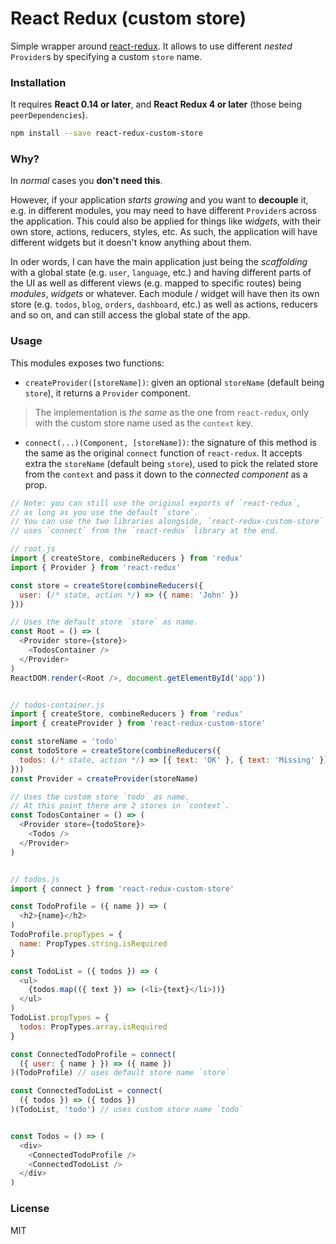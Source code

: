 # React Redux (custom store)

Simple wrapper around [react-redux](https://github.com/reactjs/react-redux).
It allows to use different _nested_ `Provider`s by specifying a custom `store` name.


### Installation

It requires **React 0.14 or later**, and **React Redux 4 or later** (those being `peerDependencies`).

```bash
npm install --save react-redux-custom-store
```

### Why?

In _normal_ cases you **don't need this**.

However, if your application _starts growing_ and you want to **decouple** it, e.g. in different modules, you may need to have different `Provider`s across the application.
This could also be applied for things like _widgets_, with their own store, actions, reducers, styles, etc. As such, the application will have different widgets but it doesn't know anything about them.

In oder words, I can have the main application just being the _scaffolding_ with a global state (e.g. `user`, `language`, etc.) and having different parts of the UI as well as different views (e.g. mapped to specific routes) being _modules_, _widgets_ or whatever.
Each module / widget will have then its own store (e.g. `todos`, `blog`, `orders`, `dashboard`, etc.) as well as actions, reducers and so on, and can still access the global state of the app.


### Usage

This modules exposes two functions:

- `createProvider([storeName])`: given an optional `storeName` (default being `store`), it returns a `Provider` component.

> The implementation is _the same_ as the one from `react-redux`, only with the custom store name used as the `context` key.

- `connect(...)(Component, [storeName])`: the signature of this method is the same as the original `connect` function of `react-redux`. It accepts extra the `storeName` (default being `store`), used to pick the related store from the `context` and pass it down to the _connected component_ as a prop.


```js
// Note: you can still use the original exports of `react-redux`,
// as long as you use the default `store`.
// You can use the two libraries alongside, `react-redux-custom-store`
// uses `connect` from the `react-redux` library at the end.

// root.js
import { createStore, combineReducers } from 'redux'
import { Provider } from 'react-redux'

const store = createStore(combineReducers({
  user: (/* state, action */) => ({ name: 'John' })
}))

// Uses the default store `store` as name.
const Root = () => (
  <Provider store={store}>
    <TodosContainer />
  </Provider>
)
ReactDOM.render(<Root />, document.getElementById('app'))


// todos-container.js
import { createStore, combineReducers } from 'redux'
import { createProvider } from 'react-redux-custom-store'

const storeName = 'todo'
const todoStore = createStore(combineReducers({
  todos: (/* state, action */) => [{ text: 'OK' }, { text: 'Missing' }],
}))
const Provider = createProvider(storeName)

// Uses the custom store `todo` as name.
// At this point there are 2 stores in `context`.
const TodosContainer = () => (
  <Provider store={todoStore}>
    <Todos />
  </Provider>
)


// todos.js
import { connect } from 'react-redux-custom-store'

const TodoProfile = ({ name }) => (
  <h2>{name}</h2>
)
TodoProfile.propTypes = {
  name: PropTypes.string.isRequired
}

const TodoList = ({ todos }) => (
  <ul>
    {todos.map(({ text }) => (<li>{text}</li>))}
  </ul>
)
TodoList.propTypes = {
  todos: PropTypes.array.isRequired
}

const ConnectedTodoProfile = connect(
  ({ user: { name } }) => ({ name })
)(TodoProfile) // uses default store name `store`

const ConnectedTodoList = connect(
  ({ todos }) => ({ todos })
)(TodoList, 'todo') // uses custom store name `todo`


const Todos = () => (
  <div>
    <ConnectedTodoProfile />
    <ConnectedTodoList />
  </div>
)
```

### License

MIT
